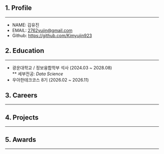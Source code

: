 ## 1. Profile
----
- NAME: 김유진
- EMAIL: 2762yujin@gmail.com
- Github: <https://github.com/Kimyujin923>

## 2. Education
----
- 광운대학교 / 정보융합학부 석사 (2024.03 ~ 2028.08)  
** 세부전공: _Data Science_
- 우아한테크코스 8기 (2026.02 ~ 2026.11)

## 3. Careers
----

## 4. Projects
----

## 5. Awards
----
